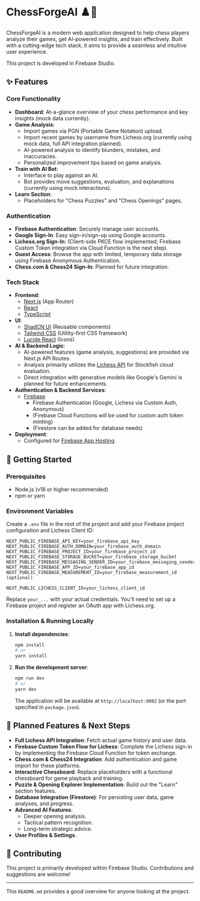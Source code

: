 # ChessForgeAI ♟️🧠

ChessForgeAI is a modern web application designed to help chess players analyze their games, get AI-powered insights, and train effectively. Built with a cutting-edge tech stack, it aims to provide a seamless and intuitive user experience.

This project is developed in Firebase Studio.

## ✨ Features

### Core Functionality
- **Dashboard**: At-a-glance overview of your chess performance and key insights (mock data currently).
- **Game Analysis**: 
    - Import games via PGN (Portable Game Notation) upload.
    - Import recent games by username from Lichess.org (currently using mock data, full API integration planned).
    - AI-powered analysis to identify blunders, mistakes, and inaccuracies.
    - Personalized improvement tips based on game analysis.
- **Train with AI Bot**: 
    - Interface to play against an AI.
    - Bot provides move suggestions, evaluation, and explanations (currently using mock interactions).
- **Learn Section**:
    - Placeholders for "Chess Puzzles" and "Chess Openings" pages.

### Authentication
- **Firebase Authentication**: Securely manage user accounts.
- **Google Sign-In**: Easy sign-in/sign-up using Google accounts.
- **Lichess.org Sign-In**: (Client-side PKCE flow implemented; Firebase Custom Token integration via Cloud Function is the next step).
- **Guest Access**: Browse the app with limited, temporary data storage using Firebase Anonymous Authentication.
- **Chess.com & Chess24 Sign-In**: Planned for future integration.

### Tech Stack
- **Frontend**:
    - [Next.js](https://nextjs.org/) (App Router)
    - [React](https://reactjs.org/)
    - [TypeScript](https://www.typescriptlang.org/)
- **UI**:
    - [ShadCN UI](https://ui.shadcn.com/) (Reusable components)
    - [Tailwind CSS](https://tailwindcss.com/) (Utility-first CSS framework)
    - [Lucide React](https://lucide.dev/) (Icons)
- **AI & Backend Logic**:
    - AI-powered features (game analysis, suggestions) are provided via Next.js API Routes.
    - Analysis primarily utilizes the [Lichess API](https://lichess.org/api) for Stockfish cloud evaluation.
    - Direct integration with generative models like Google's Gemini is planned for future enhancements.
- **Authentication & Backend Services**:
    - [Firebase](https://firebase.google.com/)
        - Firebase Authentication (Google, Lichess via Custom Auth, Anonymous)
        - (Firebase Cloud Functions will be used for custom auth token minting)
        - (Firestore can be added for database needs)
- **Deployment**:
    - Configured for [Firebase App Hosting](https://firebase.google.com/docs/app-hosting).

## 🚀 Getting Started

### Prerequisites
- Node.js (v18 or higher recommended)
- npm or yarn

### Environment Variables
Create a `.env` file in the root of the project and add your Firebase project configuration and Lichess Client ID:

```env
NEXT_PUBLIC_FIREBASE_API_KEY=your_firebase_api_key
NEXT_PUBLIC_FIREBASE_AUTH_DOMAIN=your_firebase_auth_domain
NEXT_PUBLIC_FIREBASE_PROJECT_ID=your_firebase_project_id
NEXT_PUBLIC_FIREBASE_STORAGE_BUCKET=your_firebase_storage_bucket
NEXT_PUBLIC_FIREBASE_MESSAGING_SENDER_ID=your_firebase_messaging_sender_id
NEXT_PUBLIC_FIREBASE_APP_ID=your_firebase_app_id
NEXT_PUBLIC_FIREBASE_MEASUREMENT_ID=your_firebase_measurement_id (optional)

NEXT_PUBLIC_LICHESS_CLIENT_ID=your_lichess_client_id
```
Replace `your_...` with your actual credentials. You'll need to set up a Firebase project and register an OAuth app with Lichess.org.

### Installation & Running Locally
1. **Install dependencies**:
   ```bash
   npm install
   # or
   yarn install
   ```
2. **Run the development server**:
   ```bash
   npm run dev
   # or
   yarn dev
   ```
   The application will be available at `http://localhost:9002` (or the port specified in `package.json`).

## 🔮 Planned Features & Next Steps
- **Full Lichess API Integration**: Fetch actual game history and user data.
- **Firebase Custom Token Flow for Lichess**: Complete the Lichess sign-in by implementing the Firebase Cloud Function for token exchange.
- **Chess.com & Chess24 Integration**: Add authentication and game import for these platforms.
- **Interactive Chessboard**: Replace placeholders with a functional chessboard for game playback and training.
- **Puzzle & Opening Explorer Implementation**: Build out the "Learn" section features.
- **Database Integration (Firestore)**: For persisting user data, game analyses, and progress.
- **Advanced AI Features**:
    - Deeper opening analysis.
    - Tactical pattern recognition.
    - Long-term strategic advice.
- **User Profiles & Settings**.

## 🤝 Contributing
This project is primarily developed within Firebase Studio. Contributions and suggestions are welcome!

---

This `README.md` provides a good overview for anyone looking at the project.
